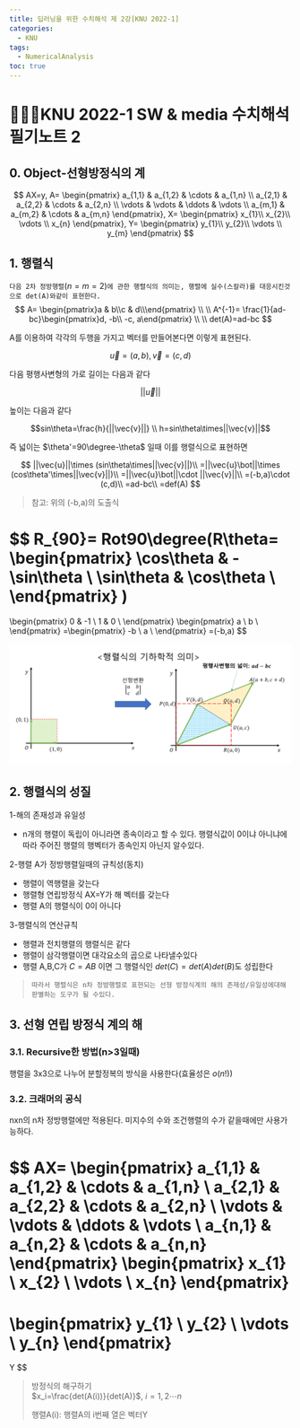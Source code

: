 ```yaml
---
title: 딥러닝을 위한 수치해석 제 2강[KNU 2022-1]
categories:
  - KNU
tags:
  - NumericalAnalysis
toc: true
---
```


# 👨‍💻🏫KNU 2022-1 SW & media 수치해석 필기노트 2

## 0. Object-선형방정식의 계

$$
AX=y,
A= \begin{pmatrix}
  a_{1,1} & a_{1,2} & \cdots & a_{1,n} \\
  a_{2,1} & a_{2,2} & \cdots & a_{2,n} \\
  \vdots  & \vdots  & \ddots & \vdots  \\
  a_{m,1} & a_{m,2} & \cdots & a_{m,n}
 \end{pmatrix},
X= \begin{pmatrix}
  x_{1}\\
  x_{2}\\
  \vdots \\
  x_{n} \end{pmatrix},
  Y= \begin{pmatrix}
  y_{1}\\
  y_{2}\\
  \vdots \\
  y_{m} \end{pmatrix}
$$

## 1. 행렬식

`다음 2차 정방행렬`($n=m=2$)`에 관한 행렬식의 의미는, 행렬에 실수(스칼라)를 대응시킨것으로 det(A)와같이 표현한다.`
$$
A= \begin{pmatrix}a & b\\c & d\\\end{pmatrix}
  \\
  \\
A^{-1}= \frac{1}{ad-bc}\begin{pmatrix}d, -b\\ -c, a\end{pmatrix}
  \\
  \\
det(A)=ad-bc
$$

A를 이용하여 각각의 두행을 가지고 벡터를 만들어본다면 이렇게 표현된다.

$$\vec{u}=(a,b), \vec{v}=(c,d)$$

다음 평행사변형의 가로 길이는 다음과 같다

$$||\vec{u}||$$

높이는 다음과 같다

 $$sin\theta=\frac{h}{||\vec{v}||} \\
 h=sin\theta\times||\vec{v}||$$

즉 넓이는 $\theta'=90\degree-\theta$ 일때 이를 행렬식으로 표현하면

$$
||\vec{u}||\times (sin\theta\times||\vec{v}||)\\
=||\vec{u}\bot||\times (cos\theta'\times||\vec{v}||)\\
=||\vec{u}\bot||\cdot ||\vec{v}||\\
=(-b,a)\cdot (c,d)\\
=ad-bc\\
=def(A)
$$

> 참고:  위의 (-b,a)의 도출식

$$
R_{90}= Rot90\degree(R\theta=
\begin{pmatrix}
  \cos\theta & -\sin\theta \\
  \sin\theta & \cos\theta \\
\end{pmatrix}
)
=
\begin{pmatrix}
  0 & -1 \\
  1 & 0 \\
\end{pmatrix}
\begin{pmatrix}
  a \\
  b \\
\end{pmatrix}
=\begin{pmatrix}
  -b \\
  a \\
\end{pmatrix}
=(-b,a)
$$

![img1](/assets/img/lin.png)

## 2. 행렬식의 성질

1-해의 존재성과 유일성

- n개의 행렬이 독립이 아니라면 종속이라고 할 수 있다. 행렬식값이 0이냐 아니냐에 따라 주어진 행렬의 행벡터가 종속인지 아닌지 알수있다.

2-행렬 A가 정방행렬일때의 규칙성(동치)

- 행렬이 역행렬을 갖는다
- 행렬형 연립방정식 AX=Y가 해 벡터를 갖는다
- 행렬 A의 행렬식이 0이 아니다

3-행렬식의 연산규칙

- 행렬과 전치행렬의 행렬식은 같다
- 행렬이 삼각행렬이면 대각요소의 곱으로 나타낼수있다
- 행렬 A,B,C가 $C=AB$ 이면 그 행렬식인 $det(C)=det(A)det(B)$도 성립한다

> `따라서 행렬식은 n차 정방행렬로 표현되는 선형 방정식계의 해의 존재성/유일성에대해 판별하는 도구가 될 수있다.`

## 3. 선형 연립 방정식 계의 해

### 3.1. Recursive한 방법(n>3일때)

행렬을 3x3으로 나누어 분할정복의 방식을 사용한다(효율성은 $o(n!)$)

### 3.2. 크래머의 공식

nxn의 n차 정방행렬에만 적용된다. 미지수의 수와 조건행렬의 수가 같을때에만 사용가능하다.

$$
AX= \begin{pmatrix}
  a_{1,1} & a_{1,2} & \cdots & a_{1,n} \\
  a_{2,1} & a_{2,2} & \cdots & a_{2,n} \\
  \vdots  & \vdots  & \ddots & \vdots  \\
  a_{n,1} & a_{n,2} & \cdots & a_{n,n}
 \end{pmatrix}
 \begin{pmatrix}
  x_{1} \\
  x_{2} \\
  \vdots \\
  x_{n}
 \end{pmatrix}
 =
  \begin{pmatrix}
  y_{1} \\
  y_{2} \\
  \vdots \\
  y_{n}
 \end{pmatrix}
 =
 Y
 $$

> 방정식의 해구하기<br>
> $x_i=\frac{det(A(i))}{det(A)}$, $i=1,2\cdots n$
>
>행렬A(i): 행렬A의 i번째 열은 벡터Y
